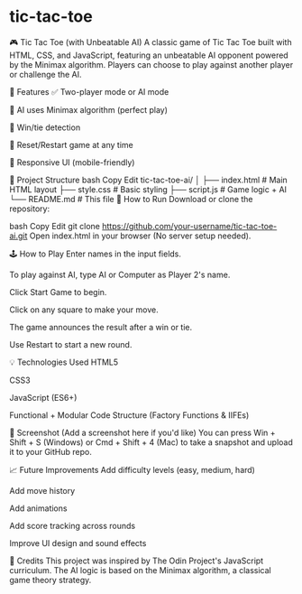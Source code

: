# tic-tac-toe

🎮 Tic Tac Toe (with Unbeatable AI)
A classic game of Tic Tac Toe built with HTML, CSS, and JavaScript, featuring an unbeatable AI opponent powered by the Minimax algorithm. Players can choose to play against another player or challenge the AI.

🧠 Features
✅ Two-player mode or AI mode

🤖 AI uses Minimax algorithm (perfect play)

🎯 Win/tie detection

🧼 Reset/Restart game at any time

📱 Responsive UI (mobile-friendly)

📂 Project Structure
bash
Copy
Edit
tic-tac-toe-ai/
│
├── index.html          # Main HTML layout
├── style.css           # Basic styling
├── script.js           # Game logic + AI
└── README.md           # This file
🚀 How to Run
Download or clone the repository:

bash
Copy
Edit
git clone https://github.com/your-username/tic-tac-toe-ai.git
Open index.html in your browser (No server setup needed).

🕹️ How to Play
Enter names in the input fields.

To play against AI, type AI or Computer as Player 2's name.

Click Start Game to begin.

Click on any square to make your move.

The game announces the result after a win or tie.

Use Restart to start a new round.

💡 Technologies Used
HTML5

CSS3

JavaScript (ES6+)

Functional + Modular Code Structure (Factory Functions & IIFEs)

📸 Screenshot
(Add a screenshot here if you'd like)
You can press Win + Shift + S (Windows) or Cmd + Shift + 4 (Mac) to take a snapshot and upload it to your GitHub repo.

📈 Future Improvements
Add difficulty levels (easy, medium, hard)

Add move history

Add animations

Add score tracking across rounds

Improve UI design and sound effects

🙌 Credits
This project was inspired by The Odin Project's JavaScript curriculum.
The AI logic is based on the Minimax algorithm, a classical game theory strategy.
